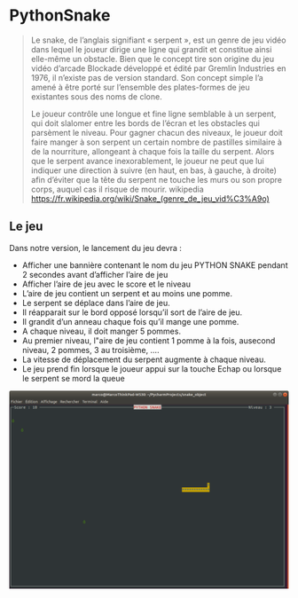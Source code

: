 # PythonSnake

>Le snake, de l’anglais signifiant « serpent », est un genre de jeu vidéo dans lequel le joueur dirige une ligne qui grandit et constitue ainsi elle-même un obstacle. Bien que le concept tire son origine du jeu vidéo d’arcade Blockade développé et édité par Gremlin Industries en 1976, il n’existe pas de version standard. Son concept simple l’a amené à être porté sur l’ensemble des plates-formes de jeu existantes sous des noms de clone.
>
>Le joueur contrôle une longue et fine ligne semblable à un serpent, qui doit slalomer entre les bords de l’écran et les obstacles qui parsèment le niveau. Pour gagner chacun des niveaux, le joueur doit faire manger à son serpent un certain nombre de pastilles similaire à de la nourriture, allongeant à chaque fois la taille du serpent. Alors que le serpent avance inexorablement, le joueur ne peut que lui indiquer une direction à suivre (en haut, en bas, à gauche, à droite) afin d’éviter que la tête du serpent ne touche les murs ou son propre corps, auquel cas il risque de mourir.
> wikipedia https://fr.wikipedia.org/wiki/Snake_(genre_de_jeu_vid%C3%A9o) 


## Le jeu

Dans notre version, le lancement du jeu devra :

* Afficher une bannière contenant le nom du jeu PYTHON SNAKE pendant 2 secondes avant d’afficher l’aire de jeu
* Afficher l’aire de jeu avec le score et le niveau
* L’aire de jeu contient un serpent et au moins une pomme.
* Le serpent se déplace dans l’aire de jeu.
* Il réapparait sur le bord opposé lorsqu’il sort de l’aire de jeu.
* Il grandit d’un anneau chaque fois qu’il mange une pomme.
* A chaque niveau, il doit manger 5 pommes.
* Au premier niveau, l"aire de jeu contient 1 pomme à la fois, ausecond niveau, 2 pommes, 3 au troisième, ….
* La vitesse de déplacement du serpent augmente à chaque niveau.
* Le jeu prend fin lorsque le joueur appui sur la touche Echap ou lorsque le serpent se mord la queue

![](snake.png)
